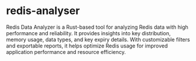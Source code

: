 # redis-analyser
Redis Data Analyzer is a Rust-based tool for analyzing Redis data with high performance and reliability. It provides insights into key distribution, memory usage, data types, and key expiry details. With customizable filters and exportable reports, it helps optimize Redis usage for improved application performance and resource efficiency.
